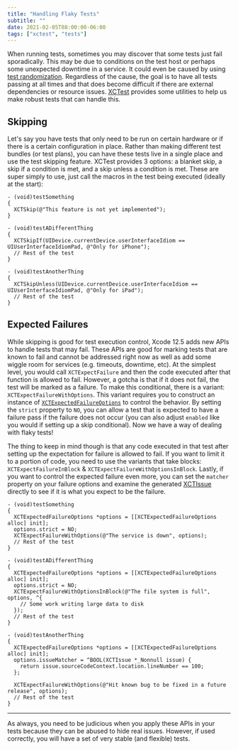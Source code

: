 ```yaml
---
title: "Handling Flaky Tests"
subtitle: ""
date: 2021-02-05T08:00:00-06:00
tags: ["xctest", "tests"]
---
```


When running tests, sometimes you may discover that some tests just fail sporadically. This may be due to conditions on the test host or perhaps some unexpected downtime in a service. It could even be caused by using [test randomization](https://qualitycoding.org/random-test-order/). Regardless of the cause, the goal is to have all tests passing at all times and that does become difficult if there are external dependencies or resource issues. [XCTest](https://developer.apple.com/documentation/xctest?language=objc) provides some utilities to help us make robust tests that can handle this.

## Skipping

Let's say you have tests that only need to be run on certain hardware or if there is a certain configuration in place. Rather than making different test bundles (or test plans), you can have these tests live in a single place and use the test skipping feature. XCTest provides 3 options: a blanket skip, a skip if a condition is met, and a skip unless a condition is met. These are super simply to use, just call the macros in the test being executed (ideally at the start):

```obj-c
- (void)testSomething
{
  XCTSkip(@"This feature is not yet implemented");
}

- (void)testADifferentThing
{
  XCTSkipIf(UIDevice.currentDevice.userInterfaceIdiom == UIUserInterfaceIdiomPad, @"Only for iPhone");
  // Rest of the test
}

- (void)testAnotherThing
{
  XCTSkipUnless(UIDevice.currentDevice.userInterfaceIdiom == UIUserInterfaceIdiomPad, @"Only for iPad");
  // Rest of the test
}
```

## Expected Failures

While skipping is good for test execution control, Xcode 12.5 adds new APIs to handle tests that may fail. These APIs are good for marking tests that are known to fail and cannot be addressed right now as well as add some wiggle room for services (e.g. timeouts, downtime, etc). At the simplest level, you would call `XCTExpectFailure` and then the code executed after that function is allowed to fail. However, a gotcha is that if it does not fail, the test will be marked as a failure. To make this conditional, there is a variant: `XCTExpectFailureWithOptions`. This variant requires you to construct an instance of [`XCTExpectedFailureOptions`](https://developer.apple.com/documentation/xctest/xctexpectedfailureoptions?language=objc) to control the behavior. By setting the `strict` property to `NO`, you can allow a test that is expected to have a failure pass if the failure does not occur (you can also adjust `enabled` like you would if setting up a skip conditional). Now we have a way of dealing with flaky tests!

The thing to keep in mind though is that any code executed in that test after setting up the expectation for failure is allowed to fail. If you want to limit it to a portion of code, you need to use the variants that take blocks: `XCTExpectFailureInBlock` & `XCTExpectFailureWithOptionsInBlock`. Lastly, if you want to control the expected failure even more, you can set the `matcher` property on your failure options and examine the generated [XCTIssue](https://developer.apple.com/documentation/xctest/xctissue?language=objc) directly to see if it is what you expect to be the failure.

```obj-c
- (void)testSomething
{
  XCTExpectedFailureOptions *options = [[XCTExpectedFailureOptions alloc] init];
  options.strict = NO;
  XCTExpectFailureWithOptions(@"The service is down", options);
  // Rest of the test
}

- (void)testADifferentThing
{
  XCTExpectedFailureOptions *options = [[XCTExpectedFailureOptions alloc] init];
  options.strict = NO;
  XCTExpectFailureWithOptionsInBlock(@"The file system is full", options, ^{
    // Some work writing large data to disk
  });
  // Rest of the test
}

- (void)testAnotherThing
{
  XCTExpectedFailureOptions *options = [[XCTExpectedFailureOptions alloc] init];
  options.issueMatcher = ^BOOL(XCTIssue *_Nonnull issue) {
    return issue.sourceCodeContext.location.lineNumber == 100;
  };
    
  XCTExpectFailureWithOptions(@"Hit known bug to be fixed in a future release", options);
  // Rest of the test
}
```

---

As always, you need to be judicious when you apply these APIs in your tests because they can be abused to hide real issues. However, if used correctly, you will have a set of very stable (and flexible) tests.
